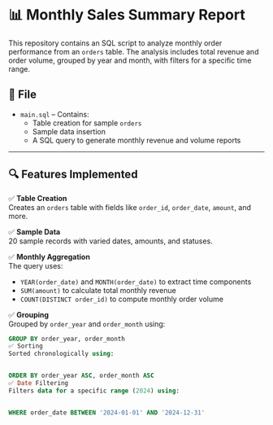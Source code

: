 # 📊 Monthly Sales Summary Report

This repository contains an SQL script to analyze monthly order performance from an `orders` table. The analysis includes total revenue and order volume, grouped by year and month, with filters for a specific time range.

## 📁 File

- `main.sql` – Contains:
  - Table creation for sample `orders`
  - Sample data insertion
  - A SQL query to generate monthly revenue and volume reports

---

## 🔍 Features Implemented

✅ **Table Creation**  
Creates an `orders` table with fields like `order_id`, `order_date`, `amount`, and more.

✅ **Sample Data**  
20 sample records with varied dates, amounts, and statuses.

✅ **Monthly Aggregation**  
The query uses:
- `YEAR(order_date)` and `MONTH(order_date)` to extract time components  
- `SUM(amount)` to calculate total monthly revenue  
- `COUNT(DISTINCT order_id)` to compute monthly order volume

✅ **Grouping**  
Grouped by `order_year` and `order_month` using:
```sql
GROUP BY order_year, order_month
✅ Sorting
Sorted chronologically using:


ORDER BY order_year ASC, order_month ASC
✅ Date Filtering
Filters data for a specific range (2024) using:


WHERE order_date BETWEEN '2024-01-01' AND '2024-12-31'
